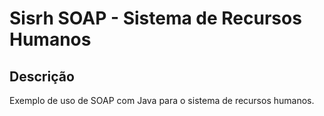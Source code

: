 # Sisrh SOAP - Sistema de Recursos Humanos

## Descrição

Exemplo de uso de SOAP com Java para o sistema de recursos humanos.





